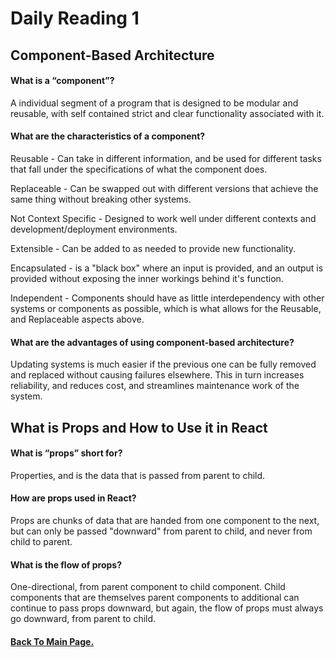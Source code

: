 # Daily Reading 1

## Component-Based Architecture

#### What is a “component”?
A individual segment of a program that is designed to be modular and reusable, with self contained strict and clear functionality associated with it.

#### What are the characteristics of a component?

Reusable - Can take in different information, and be used for different tasks that fall under the specifications of what the component does.

Replaceable - Can be swapped out with different versions that achieve the same thing without breaking other systems.

Not Context Specific - Designed to work well under different contexts and development/deployment environments.

Extensible - Can be added to as needed to provide new functionality.

Encapsulated - is a "black box" where an input is provided, and an output is provided without exposing the inner workings behind it's function.

Independent - Components should have as little interdependency with other systems or components as possible, which is what allows for the Reusable, and Replaceable aspects above.

#### What are the advantages of using component-based architecture?

Updating systems is much easier if the previous one can be fully removed and replaced without causing failures elsewhere. This in turn increases reliability, and reduces cost, and streamlines maintenance work of the system. 

## What is Props and How to Use it in React

#### What is “props” short for?
Properties, and is the data that is passed from parent to child.

#### How are props used in React?
Props are chunks of data that are handed from one component to the next, but can only be passed "downward" from parent to child, and never from child to parent.

#### What is the flow of props?

One-directional, from parent component to child component. Child components that are themselves parent components to additional can continue to pass props downward, but again, the flow of props must always go downward, from parent to child.

#### [Back To Main Page.](https://colorinvert.github.io/reading-notes/)